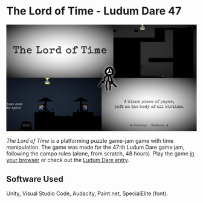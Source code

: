# The Lord of Time - Ludum Dare 47

![Screenshot](https://raw.githubusercontent.com/Aggrathon/LudumDare47/gh-pages/screenshot.png)

*The Lord of Time* is a platforming puzzle game-jam game with time manipulation.
The game was made for the 47:th Ludum Dare game jam, following the compo rules (alone, from scratch, 48 hours).
Play the game [in your browser](https://aggrathon.github.io/LudumDare47/)
or check out the [Ludum Dare entry](https://ldjam.com/events/ludum-dare/47/the-lord-of-time).


## Software Used

Unity, Visual Studio Code, Audacity, Paint.net,  SpecialElite (font).
